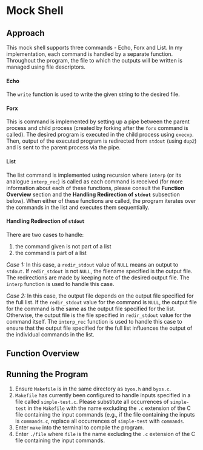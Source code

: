 # Mock Shell

## Approach
This mock shell supports three commands - Echo, Forx and List. In my implementation, each command is handled by a separate function. Throughout the program, the file to which the outputs will be written is managed using file descriptors.

#### Echo
The `write` function is used to write the given string to the desired file.

#### Forx
This is command is implemented by setting up a pipe between the parent process and child process (created by forking after the `forx` command is called). The desired program is executed in the child process using `execvp`. Then, output of the executed program is redirected from `stdout` (using `dup2`) and is sent to the parent process via the pipe.

#### List
The list command is implemented using recursion where `interp` (or its analogue `interp_rec`) is called as each command is received (for more information about each of these functions, please consult the **Function Overview** section and the **Handling Redirection of `stdout`** subsection below). When either of these functions are called, the program iterates over the commands in the list and executes them sequentially.

#### Handling Redirection of `stdout`
There are two cases to handle:
1. the command given is not part of a list
2. the command is part of a list

_Case 1:_ In this case, a `redir_stdout` value of `NULL` means an output to `stdout`. If `redir_stdout` is not `NULL`, the filename specified is the output file. The redirections are made by keeping note of the desired output file. The `interp` function is used to handle this case.

_Case 2:_ In this case, the output file depends on the output file specified for the full list. If the `redir_stdout` value for the command is `NULL`, the output file for the command is the same as the output file specified for the list. Otherwise, the output file is the file specified in `redir_stdout` value for the command itself. The `interp_rec` function is used to handle this case to ensure that the output file specified for the full list influences the output of the individual commands in the list.


## Function Overview


## Running the Program

1. Ensure `Makefile` is in the same directory as `byos.h` and `byos.c`.
2. `Makefile` has currently been configured to handle inputs specified in a file called `simple-test.c`. Please substitute all occurrences of `simple-test` in the `Makefile` with the name excluding the `.c` extension of the C file containing the input commands  (e.g., if the file containing the inputs is `commands.c`, replace all occurrences of `simple-test` with `commands`.
3. Enter `make` into the terminal to compile the program.
4. Enter `./file` where `file` is the name excluding the `.c` extension of the C file containing the input commands.
